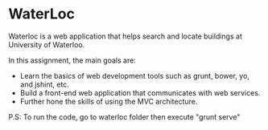 # WaterLoc

Waterloc is a web application that helps search and locate buildings at University of Waterloo.

In this assignment, the main goals are:
- Learn the basics of web development tools such as grunt, bower, yo, and jshint, etc.
- Build a front-end web application that communicates with web services.
- Further hone the skills of using the MVC architecture.


P.S:
To run the code, go to waterloc folder then execute "grunt serve"